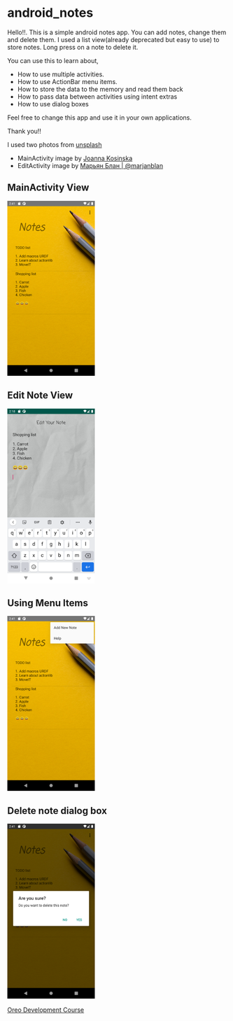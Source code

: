 # android_notes
Hello!!. This is a simple android notes app. You can add notes, change them and delete them. I used a list view(already deprecated but easy to use)
to store notes. Long press on a note to delete it.

You can use this to learn about, 
 - How to use multiple activities.
 - How to use ActionBar menu items. 
 - How to store the data to the memory and read them back
 - How to pass data between activities using intent extras
 - How to use dialog boxes
 
Feel free to change this app and use it in your own applications.
 
Thank you!!
 
I used two photos from [unsplash](https://unsplash.com/)
 - MainActivity image by [Joanna Kosinska](https://unsplash.com/@joannakosinska?utm_source=unsplash&utm_medium=referral&utm_content=creditCopyText)
 - EditActivity image by [Марьян Блан | @marjanblan](https://unsplash.com/@marjan_blan?utm_source=unsplash&utm_medium=referral&utm_content=creditCopyText)

## MainActivity View
<img src="app/src/main/res/drawable-v24/3.png" width="200">

## Edit Note View
<img src="app/src/main/res/drawable-v24/2.png" width="200">

## Using Menu Items
<img src="app/src/main/res/drawable-v24/1.png" width="200">

## Delete note dialog box
<img src="app/src/main/res/drawable-v24/4.png" width="200">

[Oreo Development Course](https://www.udemy.com/share/101Y5MAkMcdl5bRXo=/)
